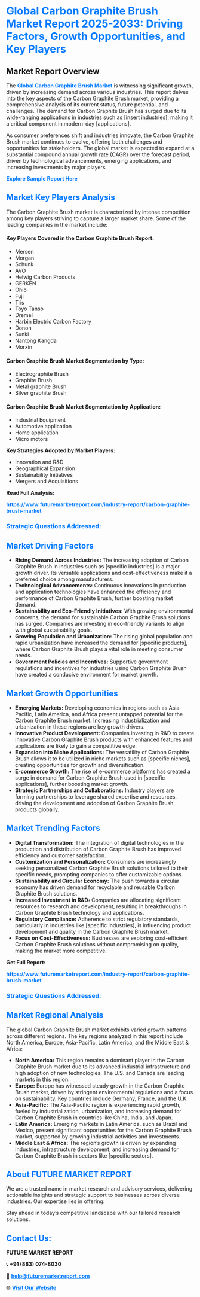 <h1 style="color: #007BFF;">Global Carbon Graphite Brush Market Report 2025-2033: Driving Factors, Growth Opportunities, and Key Players</h1>

<section id="overview">
<h2>Market Report Overview</h2>
<p>The <a href="https://www.futuremarketreport.com/industry-report/carbon-graphite-brush-market" style="color: #007BFF; text-decoration: none;"><strong>Global Carbon Graphite Brush Market</strong></a> is witnessing significant growth, driven by increasing demand across various industries. This report delves into the key aspects of the Carbon Graphite Brush market, providing a comprehensive analysis of its current status, future potential, and challenges. The demand for Carbon Graphite Brush has surged due to its wide-ranging applications in industries such as [insert industries], making it a critical component in modern-day [applications].</p>
<p>As consumer preferences shift and industries innovate, the Carbon Graphite Brush market continues to evolve, offering both challenges and opportunities for stakeholders. The global market is expected to expand at a substantial compound annual growth rate (CAGR) over the forecast period, driven by technological advancements, emerging applications, and increasing investments by major players.</p>
</section>

<section id="overview">
<p><a href="https://www.futuremarketreport.com/request-sample/reportId=76924" style="color: #007BFF; text-decoration: none;"><strong>Explore Sample Report Here</strong></a></p>
</section>

<section id="key-players">
<h2 style="color: #007BFF;">Market Key Players Analysis</h2>
<p>The Carbon Graphite Brush market is characterized by intense competition among key players striving to capture a larger market share. Some of the leading companies in the market include:</p>
<h4>Key Players Covered in the Carbon Graphite Brush Report:</h4>
<ul><li>Mersen</li><li>Morgan</li><li>Schunk</li><li>AVO</li><li>Helwig Carbon Products</li><li>GERKEN</li><li>Ohio</li><li>Fuji</li><li>Tris</li><li>Toyo Tanso</li><li>Dremel</li><li>Harbin Electric Carbon Factory</li><li>Donon</li><li>Sunki</li><li>Nantong Kangda</li><li>Morxin</li></ul>
<h4>Carbon Graphite Brush Market Segmentation by Type:</h4>
<ul><li>Electrographite Brush</li><li>Graphite Brush</li><li>Metal graphite Brush</li><li>Silver graphite Brush</li></ul>

<h4>Carbon Graphite Brush Market Segmentation by Application:</h4>
<ul><li>Industrial Equipment</li><li>Automotive application</li><li>Home application</li><li>Micro motors</li></ul>
<p><strong>Key Strategies Adopted by Market Players:</strong></p>
<ul>
<li>Innovation and R&D</li>
<li>Geographical Expansion</li>
<li>Sustainability Initiatives</li>
<li>Mergers and Acquisitions</li>
</ul>
</section>

<section>
<p><strong>Read Full Analysis: </strong></p><a href="https://www.futuremarketreport.com/industry-report/carbon-graphite-brush-market" style="color: #007BFF; text-decoration: none;"><strong>https://www.futuremarketreport.com/industry-report/carbon-graphite-brush-market</strong></a>
<h3 style="color: #007BFF;">Strategic Questions Addressed:</h3>
</section>

<section id="driving-factors">
<h2 style="color: #007BFF;">Market Driving Factors</h2>
<ul>
<li><strong>Rising Demand Across Industries:</strong> The increasing adoption of Carbon Graphite Brush in industries such as [specific industries] is a major growth driver. Its versatile applications and cost-effectiveness make it a preferred choice among manufacturers.</li>
<li><strong>Technological Advancements:</strong> Continuous innovations in production and application technologies have enhanced the efficiency and performance of Carbon Graphite Brush, further boosting market demand.</li>
<li><strong>Sustainability and Eco-Friendly Initiatives:</strong> With growing environmental concerns, the demand for sustainable Carbon Graphite Brush solutions has surged. Companies are investing in eco-friendly variants to align with global sustainability goals.</li>
<li><strong>Growing Population and Urbanization:</strong> The rising global population and rapid urbanization have increased the demand for [specific products], where Carbon Graphite Brush plays a vital role in meeting consumer needs.</li>
<li><strong>Government Policies and Incentives:</strong> Supportive government regulations and incentives for industries using Carbon Graphite Brush have created a conducive environment for market growth.</li>
</ul>
</section>

<section id="growth-opportunities">
<h2 style="color: #007BFF;">Market Growth Opportunities</h2>
<ul>
<li><strong>Emerging Markets:</strong> Developing economies in regions such as Asia-Pacific, Latin America, and Africa present untapped potential for the Carbon Graphite Brush market. Increasing industrialization and urbanization in these regions are key growth drivers.</li>
<li><strong>Innovative Product Development:</strong> Companies investing in R&D to create innovative Carbon Graphite Brush products with enhanced features and applications are likely to gain a competitive edge.</li>
<li><strong>Expansion into Niche Applications:</strong> The versatility of Carbon Graphite Brush allows it to be utilized in niche markets such as [specific niches], creating opportunities for growth and diversification.</li>
<li><strong>E-commerce Growth:</strong> The rise of e-commerce platforms has created a surge in demand for Carbon Graphite Brush used in [specific applications], further boosting market growth.</li>
<li><strong>Strategic Partnerships and Collaborations:</strong> Industry players are forming partnerships to leverage shared expertise and resources, driving the development and adoption of Carbon Graphite Brush products globally.</li>
</ul>
</section>

<section id="trending-factors">
<h2 style="color: #007BFF;">Market Trending Factors</h2>
<ul>
<li><strong>Digital Transformation:</strong> The integration of digital technologies in the production and distribution of Carbon Graphite Brush has improved efficiency and customer satisfaction.</li>
<li><strong>Customization and Personalization:</strong> Consumers are increasingly seeking personalized Carbon Graphite Brush solutions tailored to their specific needs, prompting companies to offer customizable options.</li>
<li><strong>Sustainability and Circular Economy:</strong> The push towards a circular economy has driven demand for recyclable and reusable Carbon Graphite Brush solutions.</li>
<li><strong>Increased Investment in R&D:</strong> Companies are allocating significant resources to research and development, resulting in breakthroughs in Carbon Graphite Brush technology and applications.</li>
<li><strong>Regulatory Compliance:</strong> Adherence to strict regulatory standards, particularly in industries like [specific industries], is influencing product development and quality in the Carbon Graphite Brush market.</li>
<li><strong>Focus on Cost-Effectiveness:</strong> Businesses are exploring cost-efficient Carbon Graphite Brush solutions without compromising on quality, making the market more competitive.</li>
</ul>
</section>

<section>
<p><strong>Get Full Report: </strong></p><a href="https://www.futuremarketreport.com/industry-report/carbon-graphite-brush-market" style="color: #007BFF; text-decoration: none;"><strong>https://www.futuremarketreport.com/industry-report/carbon-graphite-brush-market</strong></a>
<h3 style="color: #007BFF;">Strategic Questions Addressed:</h3>
</section>


<section id="regional-analysis">
<h2 style="color: #007BFF;">Market Regional Analysis</h2>
<p>The global Carbon Graphite Brush market exhibits varied growth patterns across different regions. The key regions analyzed in this report include North America, Europe, Asia-Pacific, Latin America, and the Middle East & Africa:</p>
<ul>
<li><strong>North America:</strong> This region remains a dominant player in the Carbon Graphite Brush market due to its advanced industrial infrastructure and high adoption of new technologies. The U.S. and Canada are leading markets in this region.</li>
<li><strong>Europe:</strong> Europe has witnessed steady growth in the Carbon Graphite Brush market, driven by stringent environmental regulations and a focus on sustainability. Key countries include Germany, France, and the U.K.</li>
<li><strong>Asia-Pacific:</strong> The Asia-Pacific region is experiencing rapid growth, fueled by industrialization, urbanization, and increasing demand for Carbon Graphite Brush in countries like China, India, and Japan.</li>
<li><strong>Latin America:</strong> Emerging markets in Latin America, such as Brazil and Mexico, present significant opportunities for the Carbon Graphite Brush market, supported by growing industrial activities and investments.</li>
<li><strong>Middle East & Africa:</strong> The region’s growth is driven by expanding industries, infrastructure development, and increasing demand for Carbon Graphite Brush in sectors like [specific sectors].</li>
</ul>
</section>

<footer>
<h2 style="color: #007BFF;">About FUTURE MARKET REPORT</h2>
<p>We are a trusted name in market research and advisory services, delivering actionable insights and strategic support to businesses across diverse industries. Our expertise lies in offering:</p>

<p>Stay ahead in today’s competitive landscape with our tailored research solutions.</p>

<h2 style="color: #007BFF;">Contact Us:</h2>
<p><strong>FUTURE MARKET REPORT</strong></p>
<p>📞 <strong>+91 (883) 074-8030</strong></p>
<p>📧 <strong><a href="mailto:help@futuremarketreport.com" style="color: #007BFF;">help@futuremarketreport.com</a></strong></p>
<p>🌐 <strong><a href="https://www.futuremarketreport.com/" style="color: #007BFF;">Visit Our Website</a></strong></p>
</footer>